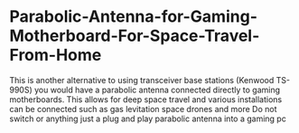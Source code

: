 # Parabolic-Antenna-for-Gaming-Motherboard-For-Space-Travel-From-Home
This is another alternative to using transceiver base stations (Kenwood TS-990S) you would have a parabolic antenna connected directly to gaming motherboards. This allows for deep space travel and various installations can be connected such as gas levitation space drones and more
Do not switch or anything just a plug and play parabolic antenna into a gaming pc
